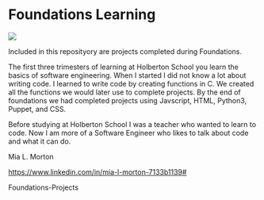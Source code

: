 # Foundations Learning
![](https://static8.depositphotos.com/1533202/1003/i/450/depositphotos_10030067-stock-photo-new-home-foundation.jpg)

Included in this reposityory are projects completed during Foundations.

The first three trimesters of learning at Holberton School you learn the basics of software engineering. When I started I did not know a lot about writing code.  I learned to write code by creating functions in C.  We created all the functions we would later use to complete projects. By the end of foundations we had completed projects using Javscript, HTML, Python3, Puppet, and CSS.

Before studying at Holberton School I was a teacher who wanted to learn to code. Now I am more of a Software Engineer who likes to talk about code and what it can do.

Mia  L. Morton

https://www.linkedin.com/in/mia-l-morton-7133b1139#

Foundations-Projects
